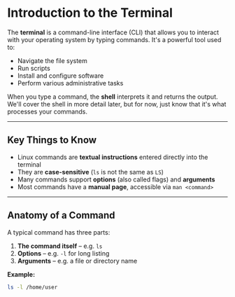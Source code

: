 # Introduction to the Terminal

The **terminal** is a command-line interface (CLI) that allows you to interact with your operating system by typing commands. It's a powerful tool used to:

- Navigate the file system  
- Run scripts  
- Install and configure software  
- Perform various administrative tasks  

When you type a command, the **shell** interprets it and returns the output. We'll cover the shell in more detail later, but for now, just know that it's what processes your commands.

---

## Key Things to Know

- Linux commands are **textual instructions** entered directly into the terminal  
- They are **case-sensitive** (`ls` is not the same as `LS`)  
- Many commands support **options** (also called flags) and **arguments**  
- Most commands have a **manual page**, accessible via `man <command>`

---

## Anatomy of a Command

A typical command has three parts:

1. **The command itself** – e.g. `ls`  
2. **Options** – e.g. `-l` for long listing  
3. **Arguments** – e.g. a file or directory name  

**Example:**
```bash
ls -l /home/user
